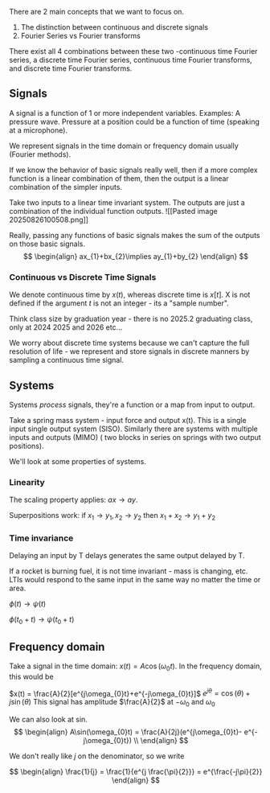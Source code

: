 There are 2 main concepts that we want to focus on. 
1) The distinction between continuous and discrete signals
2) Fourier Series vs Fourier transforms

There exist all 4 combinations between these two -continuous time Fourier series, a discrete time Fourier series, continuous time Fourier transforms, and discrete time Fourier transforms. 


## Signals
A signal is a function of 1 or more independent variables.
Examples: A pressure wave. Pressure at a position could be a function of time (speaking at a microphone).

We represent signals in the time domain or frequency domain usually (Fourier methods). 

If we know the behavior of basic signals really well, then if a more complex function is a linear combination of them, then the output is a linear combination of the simpler inputs. 

Take two inputs to a linear time invariant system. The outputs are just a combination of the individual function outputs. 
![[Pasted image 20250826100508.png]]

Really, passing any functions of basic signals makes the sum of the outputs on those basic signals. 
$$
\begin{align}
ax_{1}+bx_{2}\implies ay_{1}+by_{2}
\end{align}
$$

### Continuous vs Discrete  Time Signals
We denote continuous time by  $x(t)$, whereas discrete time is $x[t]$. X is not defined if the argument $t$ is not an integer - its a "sample number". 

Think class size by graduation year - there is no 2025.2 graduating class, only at 2024 2025 and 2026 etc...

We worry about discrete time systems because we can't capture the full resolution of life - we represent and store signals in discrete manners by sampling a continuous time signal. 


## Systems
 Systems *process* signals, they're a function or a map from input to output.

Take a spring mass system - input force and output x(t). This is a single input single output system (SISO). Similarly there are systems with multiple inputs and outputs (MIMO) ( two blocks in series on springs  with two output positions).

We'll look at some properties of systems.
### Linearity
The scaling property applies:
$ax\to ay$. 

Superpositions work:
if $x_{1}\to y_{1}, x_{2}\to y_{2}$ then $x_{1}+x_{2}\to y_{1}+y_{2}$

### Time invariance
Delaying an input by T delays generates the same output delayed by T. 

If a rocket is burning fuel, it is not time invariant - mass is changing, etc. LTIs would respond to the same input in the same way no matter the time or area. 

$\phi(t)\to \psi(t)$

$\phi(t_{0}+t)\to \psi(t_{0}+t)$


## Frequency domain
Take a signal in the time domain: $x(t)= A\cos(\omega_{0}t)$.
In the frequency domain, this would be


$x(t) = \frac{A}{2}[e^{j\omega_{0}t}+e^{-j\omega_{0}t}]$
$e^{j\theta}=\cos(\theta)+j\sin(\theta)$
This signal has amplitude $\frac{A}{2}$ at $-\omega_{0}\text{ and } \omega_{0}$


We can also look at sin.
$$
\begin{align}
A\sin(\omega_{0}t) = \frac{A}{2j}(e^{j\omega_{0}t}- e^{-j\omega_{0}t}) \\
\end{align}
$$

We don't really like $j$ on the denominator, so we write

$$
\begin{align}
\frac{1}{j} = \frac{1}{e^{j \frac{\pi}{2}}} = e^{\frac{-j\pi}{2}}
\end{align}
$$

